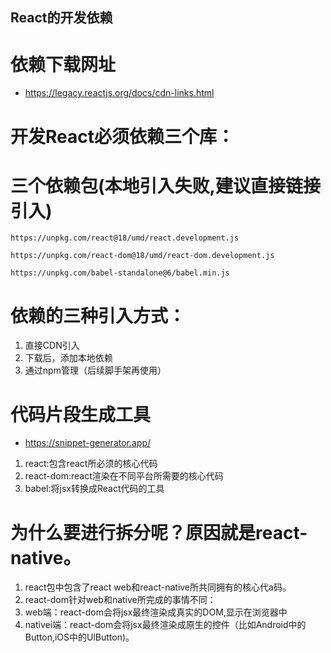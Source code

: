 ## React的开发依赖

# 依赖下载网址
* https://legacy.reactjs.org/docs/cdn-links.html

# 开发React必须依赖三个库：

# 三个依赖包(本地引入失败,建议直接链接引入)

```
https://unpkg.com/react@18/umd/react.development.js
```

```
https://unpkg.com/react-dom@18/umd/react-dom.development.js
```

```
https://unpkg.com/babel-standalone@6/babel.min.js
```

# 依赖的三种引入方式：
1. 直接CDN引入
2. 下载后，添加本地依赖
3. 通过npm管理（后续脚手架再使用）



# 代码片段生成工具
* https://snippet-generator.app/

1. react:包含react所必须的核心代码
2. react-dom:react渲染在不同平台所需要的核心代码
3. babel:将jsx转换成React代码的工具

# 为什么要进行拆分呢？原因就是react-native。
1. react包中包含了react web和react-native所共同拥有的核心代a码。
2. react-dom针对web和native所完成的事情不同：
3. web端：react-dom会将jsx最终渲染成真实的DOM,显示在浏览器中
4. nativei端：react-dom会将jsx最终渲染成原生的控件（比如Android中的Button,iOS中的UlButton)。


